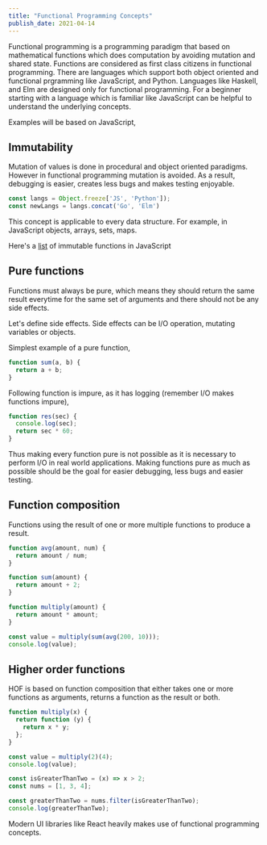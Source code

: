 ```yaml
---
title: "Functional Programming Concepts"
publish_date: 2021-04-14
---
```


Functional programming is a programming paradigm that based on mathematical functions which does computation by avoiding mutation and shared state. Functions are considered as first class citizens in functional programming. There are languages which support both object oriented and functional prgramming like JavaScript, and Python. Languages like Haskell, and Elm are designed only for functional programming. For a beginner starting with a language which is familiar like JavaScript can be helpful to understand the underlying concepts.

Examples will be based on JavaScript,

## Immutability

Mutation of values is done in procedural and object oriented paradigms. However in functional programming mutation is avoided. As a result, debugging is easier, creates less bugs and makes testing enjoyable.

```js
const langs = Object.freeze['JS', 'Python']);
const newLangs = langs.concat('Go', 'Elm')
```

This concept is applicable to every data structure. For example, in JavaScript objects, arrays, sets, maps.

Here's a [list](https://github.com/rajikaimal/immutable-js) of immutable functions in JavaScript

## Pure functions

Functions must always be pure, which means they should return the same result everytime for the same set of arguments and there should not be any side effects.

Let's define side effects. Side effects can be I/O operation, mutating variables or objects.

Simplest example of a pure function,

```js
function sum(a, b) {
  return a + b;
}
```

Following function is impure, as it has logging (remember I/O makes functions impure),

```js
function res(sec) {
  console.log(sec);
  return sec * 60;
}
```

Thus making every function pure is not possible as it is necessary to perform I/O in real world applications. Making functions pure as much as possible should be the goal for easier debugging, less bugs and easier testing.

## Function composition

Functions using the result of one or more multiple functions to produce a result.

```js
function avg(amount, num) {
  return amount / num;
}

function sum(amount) {
  return amount + 2;
}

function multiply(amount) {
  return amount * amount;
}

const value = multiply(sum(avg(200, 10)));
console.log(value);
```

## Higher order functions

HOF is based on function composition that either takes one or more functions as arguments, returns a function as the result or both.

```js
function multiply(x) {
  return function (y) {
    return x * y;
  };
}

const value = multiply(2)(4);
console.log(value);
```

```js
const isGreaterThanTwo = (x) => x > 2;
const nums = [1, 3, 4];

const greaterThanTwo = nums.filter(isGreaterThanTwo);
console.log(greaterThanTwo);
```

Modern UI libraries like React heavily makes use of functional programming concepts.
